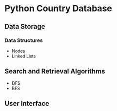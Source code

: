 # Python Country Database

## Data Storage

### Data Structures
- Nodes
- Linked Lists

## Search and Retrieval Algorithms
- DFS
- BFS

## User Interface
